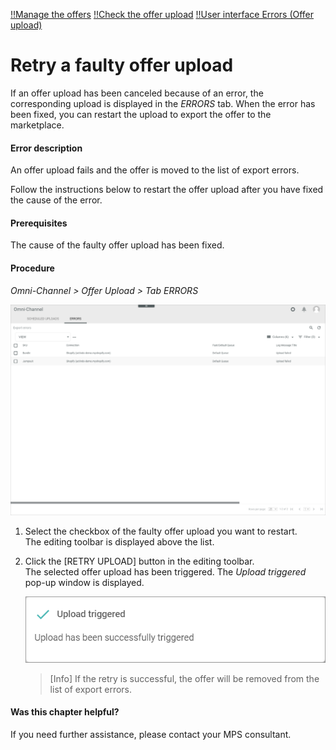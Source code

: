 [!!Manage the offers](../Operation/01_ManageOffers.md)
[!!Check the offer upload](../Operation/03_CheckOfferUpload.md)
[!!User interface Errors (Offer upload)](../UserInterface/03b_Errors.md)

# Retry a faulty offer upload

If an offer upload has been canceled because of an error, the corresponding upload is displayed in the *ERRORS* tab. When the error has been fixed, you can restart the upload to export the offer to the marketplace.

#### Error description

An offer upload fails and the offer is moved to the list of export errors.

Follow the instructions below to restart the offer upload after you have fixed the cause of the error.

#### Prerequisites

The cause of the faulty offer upload has been fixed.

#### Procedure

*Omni-Channel > Offer Upload > Tab ERRORS*

![Export errors](../../Assets/Screenshots/Channels/OfferUpload/Errors/ExportErrors.png "[Export errors]")

1. Select the checkbox of the faulty offer upload you want to restart.   
    The editing toolbar is displayed above the list.

2. Click the [RETRY UPLOAD] button in the editing toolbar.   
    The selected offer upload has been triggered. The *Upload triggered* pop-up window is displayed.

    ![Upload triggered](../../Assets/Screenshots/Channels/OfferUpload/Errors/UploadTriggered.png "[Upload triggered]")

    > [Info] If the retry is successful, the offer will be removed from the list of export errors.



#### Was this chapter helpful?

If you need further assistance, please contact your MPS consultant.